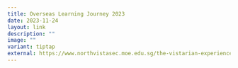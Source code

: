 ```yaml
---
title: Overseas Learning Journey 2023
date: 2023-11-24
layout: link
description: ""
image: ""
variant: tiptap
external: https://www.northvistasec.moe.edu.sg/the-vistarian-experience/nv-goes-global-programme/overseas-learning-journey-2023/
---
```


